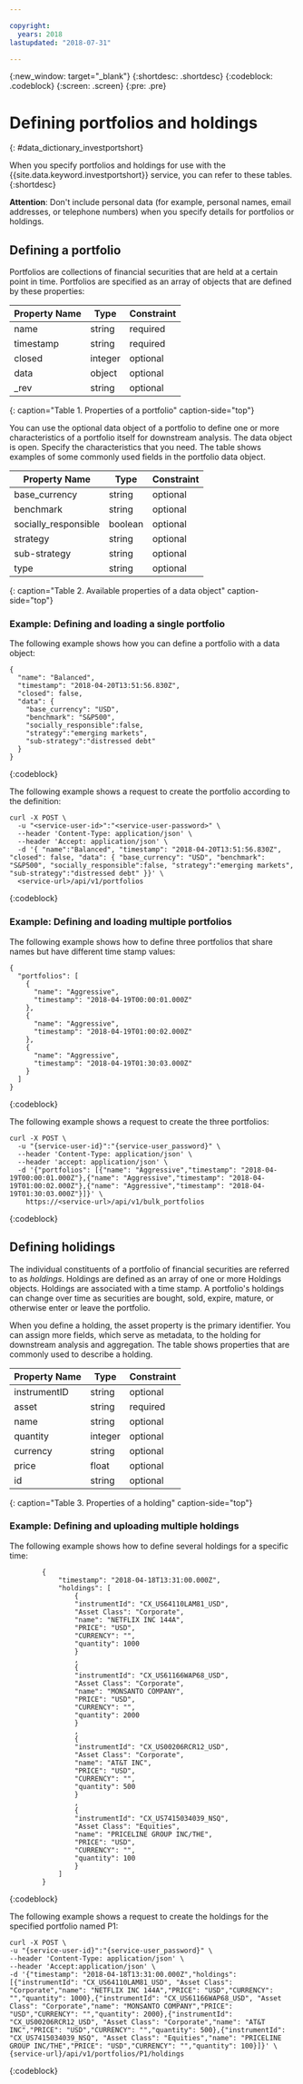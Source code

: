 ```yaml
---

copyright:
  years: 2018
lastupdated: "2018-07-31"

---
```

{:new_window: target="_blank"}
{:shortdesc: .shortdesc}
{:codeblock: .codeblock}
{:screen: .screen}
{:pre: .pre}


# Defining portfolios and holdings
{: #data_dictionary_investportshort}

When you specify portfolios and holdings for use with 
the {{site.data.keyword.investportshort}} service, you can refer to these tables.
{:shortdesc}

**Attention**: Don't include personal data (for example, 
personal names, email addresses, or telephone numbers) when you 
specify details for portfolios or holdings.


## Defining a portfolio
Portfolios are collections of financial securities that are held at a 
certain point in time. Portfolios are specified as an array of objects 
that are defined by these properties:

|Property Name|Type|Constraint|
|-------------|----|----------|
|name|string|required|
|timestamp|string|required|
|closed|integer|optional|
|data|object|optional|
|\_rev|string|optional|
{: caption="Table 1. Properties of a portfolio" caption-side="top"}

<!-- Exampes of contents for the data object
"strategy":"emerging markets", 
"sub-strategy":"distressed debt",  
"socially_responsible":false,
-->
You can use the optional data object of a portfolio to define one or more 
characteristics of a portfolio itself for downstream analysis.  The data object is open. Specify the characteristics that you need.
The table shows examples of some commonly used fields in the portfolio data object.

|Property Name|Type|Constraint|
|------------|----|----------|
|base_currency|string|optional|
|benchmark|string|optional|
|socially\_responsible|boolean|optional|
|strategy|string|optional|
|sub\-strategy|string|optional|
|type|string|optional|
{: caption="Table 2. Available properties of a data object" caption-side="top"}



### Example: Defining and loading a single portfolio

The following example shows how you can define a portfolio with a data object:

```
{
  "name": "Balanced",
  "timestamp": "2018-04-20T13:51:56.830Z",
  "closed": false,
  "data": {
    "base_currency": "USD", 
    "benchmark": "S&P500", 
    "socially_responsible":false, 
    "strategy":"emerging markets", 
    "sub-strategy":"distressed debt"
  }
}
```
{:codeblock}

The following example shows a request to create the portfolio according to the definition:

```
curl -X POST \
  -u "<service-user-id>":"<service-user-password>" \
  --header 'Content-Type: application/json' \
  --header 'Accept: application/json' \
  -d '{ "name":"Balanced", "timestamp": "2018-04-20T13:51:56.830Z", "closed": false, "data": { "base_currency": "USD", "benchmark": "S&P500", "socially_responsible":false, "strategy":"emerging markets", "sub-strategy":"distressed debt" }}' \
  <service-url>/api/v1/portfolios
```
{:codeblock}

### Example: Defining and loading multiple portfolios

The following example shows how to define three portfolios that share names but have different time stamp values:

```
{
  "portfolios": [
    {
      "name": "Aggressive",
      "timestamp": "2018-04-19T00:00:01.000Z"
    },
    {
      "name": "Aggressive",
      "timestamp": "2018-04-19T01:00:02.000Z"
    },
    {
      "name": "Aggressive",
      "timestamp": "2018-04-19T01:30:03.000Z"
    }
  ]
}
```
{:codeblock}

The following example shows a request to create the three portfolios:

```
curl -X POST \
  -u "{service-user-id}":"{service-user_password}" \
  --header 'Content-Type: application/json' \
  --header 'accept: application/json' \
  -d '{"portfolios": [{"name": "Aggressive","timestamp": "2018-04-19T00:00:01.000Z"},{"name": "Aggressive","timestamp": "2018-04-19T01:00:02.000Z"},{"name": "Aggressive","timestamp": "2018-04-19T01:30:03.000Z"}]}' \
    https://<service-url>/api/v1/bulk_portfolios
```
{:codeblock}


## Defining holidings
The individual constituents of a portfolio of financial securities are 
referred to as _holdings_. Holdings are defined as an array of one or 
more Holdings objects. Holdings are associated with a time stamp. A 
portfolio's holdings can change over time as securities are bought, 
sold, expire, mature, or otherwise enter or leave the portfolio.

When you define a holding, the asset property is the primary 
identifier. You can assign more fields, which serve as metadata, to 
the holding for downstream analysis and aggregation. The table 
shows properties that are commonly used to describe a holding.

|Property Name|Type|Constraint|
|-------------|----|----------|
|instrumentID|string|optional|
|asset|string|required|
|name|string|optional|
|quantity|integer|optional|
|currency|string|optional|
|price|float|optional|
|id|string|optional|
{: caption="Table 3. Properties of a holding" caption-side="top"}

### Example: Defining and uploading multiple holdings

The following example shows how to define several holdings for a specific time:

```
		{
			"timestamp": "2018-04-18T13:31:00.000Z",
			"holdings": [
				{
				"instrumentId": "CX_US64110LAM81_USD", 
				"Asset Class": "Corporate",
				"name": "NETFLIX INC 144A",
				"PRICE": "USD",
				"CURRENCY": "",
				"quantity": 1000
				}
				,
				{
				"instrumentId": "CX_US61166WAP68_USD", 
				"Asset Class": "Corporate",
				"name": "MONSANTO COMPANY",
				"PRICE": "USD",
				"CURRENCY": "",
				"quantity": 2000
				}
				,
				{
				"instrumentId": "CX_US00206RCR12_USD", 
				"Asset Class": "Corporate",
				"name": "AT&T INC",
				"PRICE": "USD",
				"CURRENCY": "",
				"quantity": 500
				}
				,
				{
				"instrumentId": "CX_US7415034039_NSQ", 
				"Asset Class": "Equities",
				"name": "PRICELINE GROUP INC/THE",
				"PRICE": "USD",
				"CURRENCY": "",
				"quantity": 100
				}
			]
		}
```
{:codeblock}

The following example shows a request to create the holdings for the specified portfolio named P1:

```
curl -X POST \
-u "{service-user-id}":"{service-user_password}" \
--header 'Content-Type: application/json' \
--header 'Accept:application/json' \
-d '{"timestamp": "2018-04-18T13:31:00.000Z","holdings": [{"instrumentId": "CX_US64110LAM81_USD", "Asset Class": "Corporate","name": "NETFLIX INC 144A","PRICE": "USD","CURRENCY": "","quantity": 1000},{"instrumentId": "CX_US61166WAP68_USD", "Asset Class": "Corporate","name": "MONSANTO COMPANY","PRICE": "USD","CURRENCY": "","quantity": 2000},{"instrumentId": "CX_US00206RCR12_USD", "Asset Class": "Corporate","name": "AT&T INC","PRICE": "USD","CURRENCY": "","quantity": 500},{"instrumentId": "CX_US7415034039_NSQ", "Asset Class": "Equities","name": "PRICELINE GROUP INC/THE","PRICE": "USD","CURRENCY": "","quantity": 100}]}' \
{service-url}/api/v1/portfolios/P1/holdings
```
{:codeblock}
